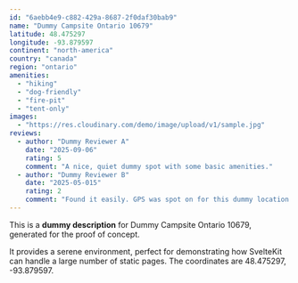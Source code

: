 ```yaml
---
id: "6aebb4e9-c882-429a-8687-2f0daf30bab9"
name: "Dummy Campsite Ontario 10679"
latitude: 48.475297
longitude: -93.879597
continent: "north-america"
country: "canada"
region: "ontario"
amenities:
  - "hiking"
  - "dog-friendly"
  - "fire-pit"
  - "tent-only"
images:
  - "https://res.cloudinary.com/demo/image/upload/v1/sample.jpg"
reviews:
  - author: "Dummy Reviewer A"
    date: "2025-09-06"
    rating: 5
    comment: "A nice, quiet dummy spot with some basic amenities."
  - author: "Dummy Reviewer B"
    date: "2025-05-015"
    rating: 2
    comment: "Found it easily. GPS was spot on for this dummy location."
---
```


This is a **dummy description** for Dummy Campsite Ontario 10679, generated for the proof of concept.

It provides a serene environment, perfect for demonstrating how SvelteKit can handle a large number of static pages. The coordinates are 48.475297, -93.879597.
